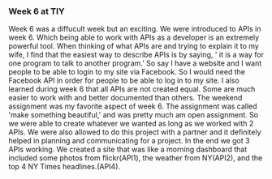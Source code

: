 ### Week 6 at TIY

Week 6 was a diffucult week but an exciting. We were introduced to APIs in week 6. Which being able to work with APIs as a 
developer is an extremely powerful tool. When thinking of what APIs are and trying to explain it to my wife, I find that the 
easiest way to describe APIs is by saying, ' it is a way for one program to talk to another program.' So say I have a website and
I want people to be able to login to my site via Facebook. So I would need the Facebook API in order for people to be able to log
in to my site. 
I also learned during week 6 that all APIs are not created equal. Some are much easier to work with and better documented than others.
The weekend assignment was my favorite aspect of week 6. The assignment was called 'make something beautiful,' and was pretty much
am open assignment. So we were able to create whatever we wanted as long as we worked with 2 APIs. We were also allowed to do this
project with a partner and it definitely helped in planning and communicating for a project. In the end we got 3 APIs working. 
We created a site that was like a morning dashboard that included some photos from flickr(API1), the weather from NY(API2),
and the top 4 NY Times headlines.(API4).
